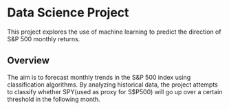 # Data Science Project

This project explores the use of machine learning to predict the direction of S&P 500 monthly returns.

## Overview

The aim is to forecast monthly trends in the S&P 500 index using classification algorithms.
By analyzing historical data, the project attempts to classify whether SPY(used as proxy for S$P500) will go up over a certain threshold in the following month.

